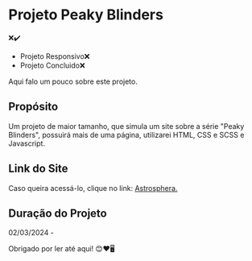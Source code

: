 <h1>Projeto Peaky Blinders</h1>
❌✔️
<p> <ul> <li>Projeto Responsivo❌ </li> <li>Projeto Concluido❌</li> </ul></p>

<p>Aqui falo um pouco sobre este projeto.</p>

## Propósito
<p>Um projeto de maior tamanho, que simula um site sobre a série "Peaky Blinders", possuirá mais de uma página, utilizarei HTML, CSS e SCSS e Javascript. </p>

## Link do Site
<p>Caso queira acessá-lo, clique no link: <a href="https://vitorarevalo.github.io/projeto-landing-page/" target="_blank">Astrosphera.</a></p>

## Duração do Projeto 
<p>02/03/2024 - </p>

<p>Obrigado por ler até aqui! 😊❤️🖥️</p>
